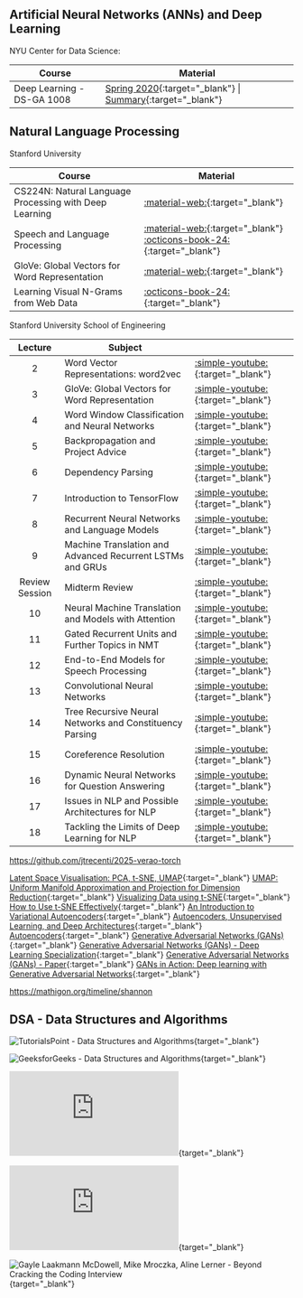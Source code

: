 

## Artificial Neural Networks (ANNs) and Deep Learning

NYU Center for Data Science:

| Course | Material |
|---|---|
| Deep Learning - DS-GA 1008 | [Spring 2020](https://atcold.github.io/NYU-DLSP20/){:target="_blank"} \| [Summary](https://atcold.github.io/didactics.html){:target="_blank"} | 

## Natural Language Processing

Stanford University

| Course | Material |
|---|---|
| CS224N: Natural Language Processing with Deep Learning | [:material-web:](https://web.stanford.edu/class/cs224n/){:target="_blank"} |
| Speech and Language Processing | [:material-web:](https://web.stanford.edu/~jurafsky/slp3/ed3book_Jan25.pdf){:target="_blank"} [:octicons-book-24:](https://web.stanford.edu/~jurafsky/slp3/){:target="_blank"} |
| GloVe: Global Vectors for Word Representation | [:material-web:](https://nlp.stanford.edu/projects/glove/){:target="_blank"} |
| Learning Visual N-Grams from Web Data | [:octicons-book-24:](https://arxiv.org/pdf/1612.09161){:target="_blank"} |

Stanford University School of Engineering

| Lecture | Subject | |
|:-:|---|:--| 
| 2 | Word Vector Representations: word2vec | [:simple-youtube:](https://www.youtube.com/watch?v=ERibwqs9p38){:target="_blank"} |
| 3 | GloVe: Global Vectors for Word Representation | [:simple-youtube:](https://www.youtube.com/watch?v=ASn7ExxLZws){:target="_blank"} |
| 4 | Word Window Classification and Neural Networks | [:simple-youtube:](https://www.youtube.com/watch?v=uc2_iwVqrRI){:target="_blank"} |
| 5 | Backpropagation and Project Advice | [:simple-youtube:](https://www.youtube.com/watch?v=isPiE-DBagM){:target="_blank"} |
| 6 | Dependency Parsing | [:simple-youtube:](https://www.youtube.com/watch?v=PVShkZgXznc){:target="_blank"} |
| 7 | Introduction to TensorFlow | [:simple-youtube:](https://www.youtube.com/watch?v=PicxU81owCs){:target="_blank"} |
| 8 | Recurrent Neural Networks and Language Models | [:simple-youtube:](https://www.youtube.com/watch?v=Keqep_PKrY8){:target="_blank"} |
| 9 | Machine Translation and Advanced Recurrent LSTMs and GRUs | [:simple-youtube:](https://www.youtube.com/watch?v=QuELiw8tbx8){:target="_blank"} |
| Review Session | Midterm Review | [:simple-youtube:](https://www.youtube.com/watch?v=2DYxT4OMAmw){:target="_blank"} |
| 10 | Neural Machine Translation and Models with Attention | [:simple-youtube:](https://www.youtube.com/watch?v=IxQtK2SjWWM){:target="_blank"} |
| 11 | Gated Recurrent Units and Further Topics in NMT | [:simple-youtube:](https://www.youtube.com/watch?v=6_MO12fPC-0){:target="_blank"} |
| 12 | End-to-End Models for Speech Processing | [:simple-youtube:](https://www.youtube.com/watch?v=3MjIkWxXigM){:target="_blank"} |
| 13 | Convolutional Neural Networks | [:simple-youtube:](https://www.youtube.com/watch?v=Lg6MZw_OOLI){:target="_blank"} |
| 14 | Tree Recursive Neural Networks and Constituency Parsing | [:simple-youtube:](https://www.youtube.com/watch?v=RfwgqPkWZ1w){:target="_blank"} |
| 15 | Coreference Resolution | [:simple-youtube:](https://www.youtube.com/watch?v=rpwEWLaueRk){:target="_blank"} |
| 16 | Dynamic Neural Networks for Question Answering | [:simple-youtube:](https://www.youtube.com/watch?v=T3octNTE7Is){:target="_blank"} |
| 17 | Issues in NLP and Possible Architectures for NLP | [:simple-youtube:](https://www.youtube.com/watch?v=B4v545V3Dq0){:target="_blank"} |
| 18 | Tackling the Limits of Deep Learning for NLP | [:simple-youtube:](https://www.youtube.com/watch?v=JYwNmSe4HqE){:target="_blank"} |



https://github.com/jtrecenti/2025-verao-torch

<!-- Thinking Publications

https://machinelearning.apple.com/research/illusion-of-thinking

https://en.wikipedia.org/wiki/Diffusion_model
https://proceedings.mlr.press/v37/sohl-dickstein15.pdf


toy problems:
https://github.com/eddielo91/toy-problems


https://en.wikipedia.org/wiki/Artificial_intelligence

Reunião: 2025-05-12

Fazer cálculo de derivada parcial: Newton Raphson, gradiente descendente, etc.

Teorica ou prática?

Implementação prática com TensorFlow e PyTorch.


- NLP - PyTorch - Transformers (MLP) - Glove - Word2Vec - BERT - GPT - Cosine similarity - Embeddings - Transfer learning
- Visão computacional - Keras
- Machine learning (tudo menos ANN)

- Deep learning -> DEcisoes de ADAM, SGD, etc. RoC, Métricas de avaliação,Overfitting, etc. Batch or online. Large datasets. GPU / CPU

two clusters: 

Loop de treinamento - forward pass, loss function, backward pass, update weights. 

Por que multiplos layers? Residual, normalizantion, dropout (outros), etc.

PrairieLearn

Diffusion models - GANs - VAE - Energy-based models


${type??''} ${route??''} ${number??''}  ${additional??''} - ${neighborhood??''}


https://harvard-iacs.github.io/2022-CS109B/
https://harvard-iacs.github.io/2019-CS109B/labs/lab11/GANS/
https://docs.google.com/spreadsheets/d/1Ei_L9e8nLdz5IbZ26Gr7YeE7wpQU27qjE99CD1DiaUM/edit?gid=1450132264#gid=1450132264




https://link.springer.com/series/1465 -->



[Latent Space Visualisation: PCA, t-SNE, UMAP](https://www.youtube.com/watch?v=o_cAOa5fMhE){:target="_blank"}
[UMAP: Uniform Manifold Approximation and Projection for Dimension Reduction](https://arxiv.org/abs/1802.03426){:target="_blank"}
[Visualizing Data using t-SNE](https://www.jmlr.org/papers/v9/vandermaaten08a.html){:target="_blank"}
[How to Use t-SNE Effectively](https://distill.pub/2016/misread-tsne/){:target="_blank"}
[An Introduction to Variational Autoencoders](https://arxiv.org/abs/1906.02691){:target="_blank"}
[Autoencoders, Unsupervised Learning, and Deep Architectures](https://www.cs.toronto.edu/~larocheh/publications/laroche_nips2012_autoencoders.pdf){:target="_blank"}
[Autoencoders](https://www.youtube.com/watch?v=9zKuYvjFFS8){:target="_blank"}
[Generative Adversarial Networks (GANs)](https://www.youtube.com/watch?v=8L11aMN7n7w){:target="_blank"}
[Generative Adversarial Networks (GANs) - Deep Learning Specialization](https://www.coursera.org/learn/build-basic-generativeative-adversarial-networks-gans){:target="_blank"}
[Generative Adversarial Networks (GANs) - Paper](https://arxiv.org/abs/1406.2661){:target="_blank"}
[GANs in Action: Deep learning with Generative Adversarial Networks](https://www.manning.com/books/gans-in-action){:target="_blank"}


https://mathigon.org/timeline/shannon

## DSA - Data Structures and Algorithms

![TutorialsPoint - Data Structures and Algorithms](https://www.tutorialspoint.com/data_structures_algorithms/){target="_blank"}

![GeeksforGeeks - Data Structures and Algorithms](https://www.geeksforgeeks.org/data-structures/){target="_blank"}

![David Galles - Data Structure Visualizations](https://www.cs.usfca.edu/~galles/visualization/Algorithms.html){target="_blank"}

![Antti Laaksonen - Competitive Programmer’s Handbook](https://cses.fi/book/book.pdf){target="_blank"}

![Gayle Laakmann McDowell, Mike Mroczka, Aline Lerner - Beyond Cracking the Coding Interview](https://www.amazon.com.br/Beyond-Cracking-Interview-Laakmann-McDowell/dp/195570600X){target="_blank"}
